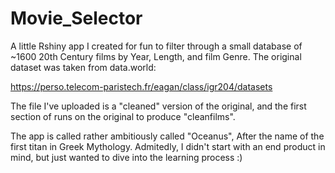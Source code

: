# Movie_Selector
A little Rshiny app I created for fun to filter through a small database of ~1600 20th Century films by Year, Length, and film Genre. 
The original dataset was taken from data.world: 

https://perso.telecom-paristech.fr/eagan/class/igr204/datasets

The file I've uploaded is a "cleaned" version of the original, and the first section of runs on the original to produce "cleanfilms". 

The app is called rather ambitiously called "Oceanus", After the name of the first titan in Greek Mythology. Admitedly,  I didn't start with an end product in mind, 
but just wanted to dive into the learning process :)
